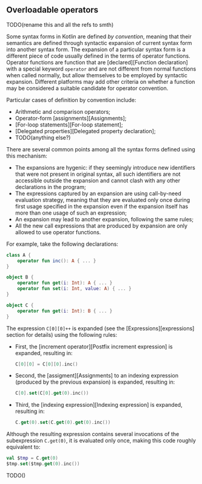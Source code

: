 ## Overloadable operators

TODO(rename this and all the refs to smth)

Some syntax forms in Kotlin are defined *by convention*, meaning that their semantics are defined through syntactic expansion of current syntax form into another syntax form. 
The expansion of a particular syntax form is a different piece of code usually defined in the terms of operator functions. 
Operator functions are function that are [declared][Function declaration] with a special keyword `operator` and are not different from normal functions when called normally, but allow themselves to be employed by syntactic expansion. 
Different platforms may add other criteria on whether a function may be considered a suitable candidate for operator convention.

Particular cases of definition by convention include:

- Arithmetic and comparison operators;
- Operator-form [assignments][Assignments];
- [For-loop statements][For-loop statement];
- [Delegated properties][Delegated property declaration];
- TODO(anything else?)

There are several common points among all the syntax forms defined using this mechanism:

- The expansions are hygenic: if they seemingly introduce new identifiers that were not present in original syntax, all such identifiers are not accessible outside the expansion and cannot clash with any other declarations in the program;
- The expressions captured by an expansion are using call-by-need evaluation strategy, meaning that they are evaluated only once during first usage specified in the expansion even if the expansion itself has more than one usage of such an expression;
- An expansion may lead to another expansion, following the same rules;
- All the new call expressions that are produced by expansion are only allowed to use operator functions.

For example, take the following declarations:

```kotlin
class A {
    operator fun inc(): A { ... }
}

object B {
    operator fun get(i: Int): A { ... }
    operator fun set(i: Int, value: A) { ... }
}

object C {
    operator fun get(i: Int): B { ... }
}

```

The expression `C[0][0]++` is expanded (see the [Expressions][expressions] section for details) using the following rules:

- First, the [increment operator][Postfix increment expression] is expanded, resulting in:
    ```kotlin
    C[0][0] = C[0][0].inc()
    ```
- Second, the [assigment][Assignments] to an indexing expression (produced by the previous expansion) is expanded, resulting in:
    ```kotlin
    C[0].set(C[0].get(0).inc())
    ```
- Third, the [indexing expression][Indexing expression] is expanded, resulting in:
    ```kotlin
    C.get(0).set(C.get(0).get(0).inc())
    ```

Although the resulting expression contains several invocations of the subexpression `C.get(0)`, it is evaluated only once, making this code roughly equivalent to:

```kotlin
val $tmp = C.get(0)
$tmp.set($tmp.get(0).inc())
```

TODO()
